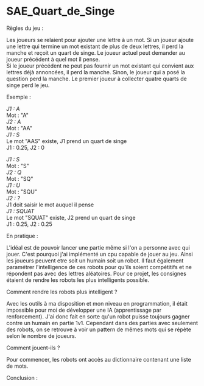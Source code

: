 # SAE_Quart_de_Singe

Règles du jeu :

Les joueurs se relaient pour ajouter une lettre à un mot.
Si un joueur ajoute une lettre qui termine un mot existant de plus de deux lettres, il perd la manche et reçoit un quart de singe.
Le joueur actuel peut demander au joueur précédent à quel mot il pense.  
Si le joueur précédent ne peut pas fournir un mot existant qui convient aux lettres déjà annoncées, il perd la manche. Sinon, le joueur qui a posé la question perd la manche. 
Le premier joueur à collecter quatre quarts de singe perd le jeu.

Exemple :

*J1 : A*  
Mot : "A"  
*J2 : A*  
Mot : "AA"  
*J1 : S*  
Le mot "AAS" existe, J1 prend un quart de singe  
J1 : 0.25, J2 : 0

*J1 : S*  
Mot : "S"  
*J2 : Q*  
Mot : "SQ"  
*J1 : U*  
Mot : "SQU"  
*J2 : ?*  
J1 doit saisir le mot auquel il pense  
*J1 : SQUAT*  
Le mot "SQUAT" existe, J2 prend un quart de singe  
J1 : 0.25, J2 : 0.25

En pratique :

L'idéal est de pouvoir lancer une partie même si l'on a personne avec qui jouer.
C'est pourquoi j'ai implémenté un cpu capable de jouer au jeu. Ainsi les joueurs peuvent etre soit un humain soit un robot.
Il faut également paramétrer l'intelligence de ces robots pour qu'ils soient compétitifs et ne répondent pas avec des lettres aléatoires.
Pour ce projet, les consignes étaient de rendre les robots les plus intelligents possible.

Comment rendre les robots plus intelligent ?

Avec les outils à ma disposition et mon niveau en programmation, il était impossible pour moi de développer une IA (apprentissage par renforcement).
J'ai donc fait en sorte qu'un robot puisse toujours gagner contre un humain en partie 1v1.
Cependant dans des parties avec seulement des robots, on se retrouve à voir un pattern de mêmes mots qui se répète selon le nombre de joueurs.

Comment jouent-ils ?

Pour commencer, les robots ont accès au dictionnaire contenant une liste de mots.

Conclusion :

